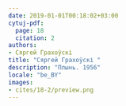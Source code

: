 ```yaml
---
date: 2019-01-01T00:18:02+03:00
cytuj-pdf:
  page: 18
  citation: 2
authors:
- Сяргей Грахоўскі 
title: "Сяргей Грахоўскі "
description: "Плынь. 1956"
locale: "be_BY"
images:
- cites/18-2/preview.png
---
```

